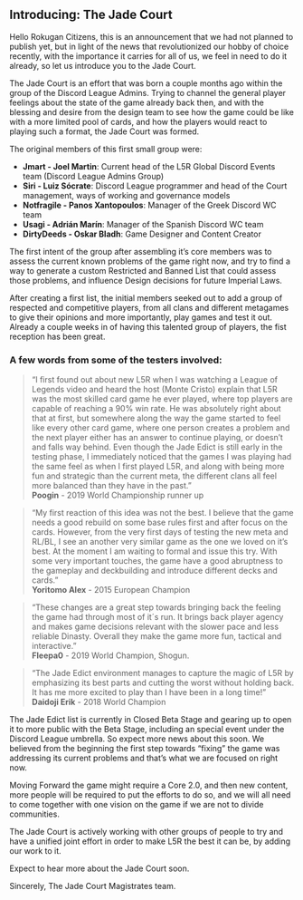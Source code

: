 ## Introducing: The Jade Court

Hello Rokugan Citizens, this is an announcement that we had not planned to publish yet, but in light of the news that revolutionized our hobby of choice recently, with the importance it carries for all of us, we feel in need to do it already, so let us introduce you to the Jade Court.

The Jade Court is an effort that was born a couple months ago within the group of the Discord League Admins. Trying to channel the general player feelings about the state of the game already back then, and with the blessing and desire from the design team to see how the game could be like with a more limited pool of cards, and how the players would react to playing such a format, the Jade Court was formed.

The original members of this first small group were:
- **Jmart - Joel Martin**: Current head of the L5R Global Discord Events team (Discord League Admins Group)
- **Siri - Luiz Sócrate**: Discord League programmer and head of the Court management, ways of working and governance models
- **Notfragile - Panos Xantopoulos**: Manager of the Greek Discord WC team
- **Usagi - Adrián Marín**: Manager of the Spanish Discord WC team
- **DirtyDeeds - Oskar Bladh**: Game Designer and Content Creator


The first intent of the group after assembling it’s core members was to assess the current known problems of the game right now, and try to find a way to generate a custom Restricted and Banned List that could assess those problems, and influence Design decisions for future Imperial Laws.

After creating a first list, the initial members seeked out to add a group of respected and competitive players, from all clans and different metagames to give their opinions and more importantly, play games and test it out. Already a couple weeks in of having this talented group of players, the fist reception has been great.

### A few words from some of the testers involved:

> “I first found out about new L5R when I was watching a League of Legends video and heard the host (Monte Cristo) explain that L5R was the most skilled card game he ever played, where top players are capable of reaching a 90% win rate. He was absolutely right about that at first, but somewhere along the way the game started to feel like every other card game, where one person creates a problem and the next player either has an answer to continue playing, or doesn’t and falls way behind. Even though the Jade Edict is still early in the testing phase, I immediately noticed that the games I was playing had the same feel as when I first played L5R, and along with being more fun and strategic than the current meta, the different clans all feel more balanced than they have in the past.”  
> **Poogin** - 2019 World Championship runner up

> “My first reaction of this idea was not the best. I believe that the game needs a good rebuild on some base rules first and after focus on the cards. However, from the very first days of testing the new meta and RL/BL, I see an another very similar game as the one we loved on it’s best. At the moment I am waiting to formal and issue this try. With some very important touches, the game have a good abruptness to the gameplay and deckbuilding and introduce different decks and cards.”  
> **Yoritomo Alex** - 2015 European Champion

> “These changes are a great step towards bringing back the feeling the game had through most of it´s run. It brings back player agency and makes game decisions relevant with the slower pace and less reliable Dinasty. Overall they make the game more fun, tactical and interactive.”  
> **Fleepa0** - 2019 World Champion, Shogun.

> “The Jade Edict environment manages to capture the magic of L5R by emphasizing its best parts and cutting the worst without holding back. It has me more excited to play than I have been in a long time!”  
> **Daidoji Erik** - 2018 World Champion


The Jade Edict list is currently in Closed Beta Stage and gearing up to open it to more public with the Beta Stage, including an special event under the Discord League umbrella. So expect more news about this soon. We believed from the beginning the first step towards “fixing” the game was addressing its current problems and that’s what we are focused on right now.

Moving Forward the game might require a Core 2.0, and then new content, more people will be required to put the efforts to do so, and we will all need to come together with one vision on the game if we are not to divide communities.

The Jade Court is actively working with other groups of people to try and have a unified joint effort in order to make L5R the best it can be, by adding our work to it.

Expect to hear more about the Jade Court soon.

Sincerely,
The Jade Court Magistrates team.
